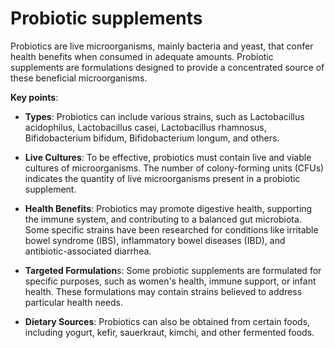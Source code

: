 # Probiotic supplements

Probiotics are live microorganisms, mainly bacteria and yeast, that confer health benefits when consumed in adequate amounts. Probiotic supplements are formulations designed to provide a concentrated source of these beneficial microorganisms. 

**Key points**:

* **Types**: Probiotics can include various strains, such as Lactobacillus acidophilus, Lactobacillus casei, Lactobacillus rhamnosus, Bifidobacterium bifidum, Bifidobacterium longum, and others. 

* **Live Cultures**: To be effective, probiotics must contain live and viable cultures of microorganisms. The number of colony-forming units (CFUs) indicates the quantity of live microorganisms present in a probiotic supplement.

* **Health Benefits**: Probiotics may promote digestive health, supporting the immune system, and contributing to a balanced gut microbiota. Some specific strains have been researched for conditions like irritable bowel syndrome (IBS), inflammatory bowel diseases (IBD), and antibiotic-associated diarrhea.

* **Targeted Formulation**s: Some probiotic supplements are formulated for specific purposes, such as women's health, immune support, or infant health. These formulations may contain strains believed to address particular health needs.

* **Dietary Sources**: Probiotics can also be obtained from certain foods, including yogurt, kefir, sauerkraut, kimchi, and other fermented foods. 